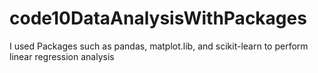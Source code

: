 # code10DataAnalysisWithPackages

I used Packages such as pandas, matplot.lib, and scikit-learn to perform linear regression analysis 
